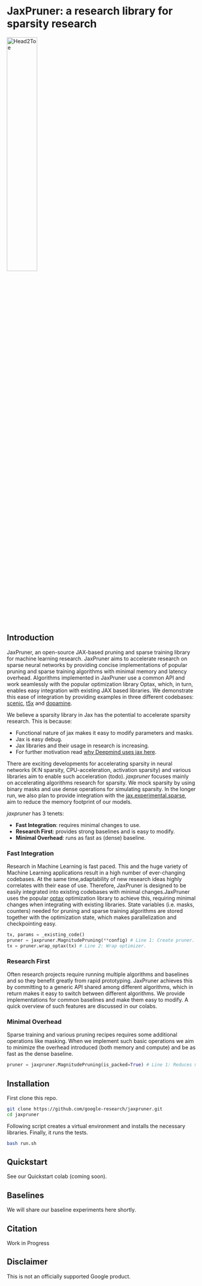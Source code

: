 # JaxPruner: a research library for sparsity research

<img src="https://github.com/google-research/jaxpruner/blob/main/images/jaxpruner.gif" alt="Head2Toe " width="40%" align="middle">

## Introduction
JaxPruner, an open-source JAX-based pruning and sparse training library for machine learning research. JaxPruner aims to accelerate research on sparse neural networks by providing concise implementations of popular  pruning  and  sparse  training  algorithms  with  minimal  memory  and  latency overhead. Algorithms implemented in JaxPruner use a common API and work seamlessly with the popular optimization library Optax, which, in turn, enables easy integration with existing JAX based libraries. We demonstrate this ease of integration by providing examples in three different codebases: [scenic](https://github.com/google-research/scenic), [t5x](https://github.com/google-research/t5x) and [dopamine](https://github.com/google/dopamine).

We believe a sparsity library in Jax has the potential to accelerate sparsity research. This is because:

- Functional nature of jax makes it easy to modify parameters and masks.
- Jax is easy debug.
- Jax libraries and their usage in research is increasing.
- For further motivation read [why Deepmind uses jax here](https://www.deepmind.com/blog/using-jax-to-accelerate-our-research).

There are exciting developments for accelerating sparsity in neural networks (K:N sparsity, CPU-acceleration, activation sparsity) and various libraries aim to enable such acceleration (todo). *jaxpruner* focuses mainly on accelerating algorithms research for sparsity. We mock sparsity by using binary masks and use dense operations for simulating sparsity. In the longer run, we also plan to provide integration with the [jax.experimental.sparse](https://jax.readthedocs.io/en/latest/jax.experimental.sparse.html), aim to reduce the memory footprint of our models.

*jaxpruner* has 3 tenets: 
- **Fast Integration**: requires minimal changes to use.
- **Research First**: provides strong baselines and is easy to modify.
- **Minimal Overhead**: runs as fast as (dense) baseline.

### Fast Integration
Research in Machine Learning is fast paced.  This and the huge variety of Machine Learning applications result in a high number of ever-changing codebases. At the same time,adaptability of new research ideas highly correlates with their ease of use.  Therefore, JaxPruner is designed to be easily integrated into existing codebases with minimal changes.JaxPruner uses the popular [optax](https://github.com/deepmind/optax) optimization library to achieve this, requiring minimal changes when integrating with existing libraries.  State variables (i.e.  masks, counters) needed for pruning and sparse training algorithms are stored together with the optimization state, which makes parallelization and checkpointing easy.

```python
tx, params = _existing_code()
pruner = jaxpruner.MagnitudePruning(**config) # Line 1: Create pruner.
tx = pruner.wrap_optax(tx) # Line 2: Wrap optimizer.
```

### Research First
Often research projects require running multiple algorithms and baselines and so they benefit greatly from rapid prototyping. JaxPruner achieves this by committing to a generic API shared among different algorithms, which in return makes it easy to switch between different algorithms. We provide implementations for common baselines and make them easy to modify. A quick overview of such features are discussed in our colabs.

### Minimal Overhead
Sparse training and various pruning recipes requires some additional operations like masking. When we implement such basic operations we aim to minimize the overhead introduced (both memory and compute) and be as fast as the dense baseline.

```python
pruner = jaxpruner.MagnitudePruning(is_packed=True) # Line 1: Reduces mask overhead.
```
## Installation
First clone this repo.

```bash
git clone https://github.com/google-research/jaxpruner.git
cd jaxpruner
```

Following script creates a virtual environment and installs the necessary libraries. Finally, it runs the tests.

```bash
bash run.sh
```

## Quickstart
See our Quickstart colab (coming soon).

## Baselines
We will share our baseline experiments here shortly.

## Citation
Work in Progress

## Disclaimer
This is not an officially supported Google product.
